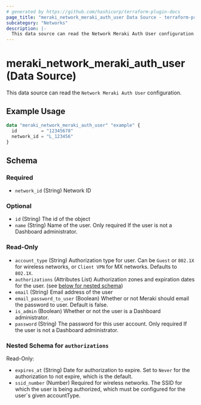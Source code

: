 ```yaml
---
# generated by https://github.com/hashicorp/terraform-plugin-docs
page_title: "meraki_network_meraki_auth_user Data Source - terraform-provider-meraki"
subcategory: "Networks"
description: |-
  This data source can read the Network Meraki Auth User configuration.
---
```


# meraki_network_meraki_auth_user (Data Source)

This data source can read the `Network Meraki Auth User` configuration.

## Example Usage

```terraform
data "meraki_network_meraki_auth_user" "example" {
  id         = "12345678"
  network_id = "L_123456"
}
```

<!-- schema generated by tfplugindocs -->
## Schema

### Required

- `network_id` (String) Network ID

### Optional

- `id` (String) The id of the object
- `name` (String) Name of the user. Only required If the user is not a Dashboard administrator.

### Read-Only

- `account_type` (String) Authorization type for user. Can be `Guest` or `802.1X` for wireless networks, or `Client VPN` for MX networks. Defaults to `802.1X`.
- `authorizations` (Attributes List) Authorization zones and expiration dates for the user. (see [below for nested schema](#nestedatt--authorizations))
- `email` (String) Email address of the user
- `email_password_to_user` (Boolean) Whether or not Meraki should email the password to user. Default is false.
- `is_admin` (Boolean) Whether or not the user is a Dashboard administrator.
- `password` (String) The password for this user account. Only required If the user is not a Dashboard administrator.

<a id="nestedatt--authorizations"></a>
### Nested Schema for `authorizations`

Read-Only:

- `expires_at` (String) Date for authorization to expire. Set to `Never` for the authorization to not expire, which is the default.
- `ssid_number` (Number) Required for wireless networks. The SSID for which the user is being authorized, which must be configured for the user`s given accountType.
